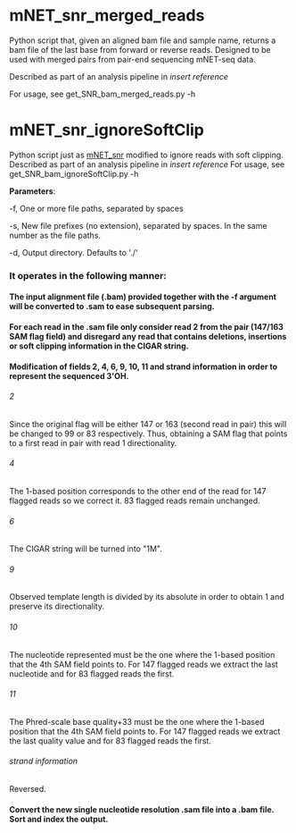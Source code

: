 # mNET_snr_merged_reads

Python script that, given an aligned bam file and sample name, returns a bam file of the last base from forward or reverse reads. Designed to be used with merged pairs from pair-end sequencing mNET-seq data.

Described as part of an analysis pipeline in *insert reference*

For usage, see get_SNR_bam_merged_reads.py -h


# mNET_snr_ignoreSoftClip

Python script just as [mNET_snr](https://github.com/tomasgomes/mNET_snr) modified to ignore reads with soft clipping.
Described as part of an analysis pipeline in *insert reference*
For usage, see get_SNR_bam_ignoreSoftClip.py -h

**Parameters**:

-f, One or more file paths, separated by spaces

-s, New file prefixes (no extension), separated by spaces. In the same number as the file paths.

-d, Output directory. Defaults to './'



### It operates in the following manner:

#### The input alignment file (.bam) provided together with the -f argument will be converted to .sam to ease subsequent parsing.

#### For each read in the .sam file only consider read 2 from the pair (147/163 SAM flag field) and disregard any read that contains deletions, insertions or soft clipping information in the CIGAR string.

#### Modification of fields 2, 4, 6, 9, 10, 11 and strand information in order to represent the sequenced 3'OH.

###### 2
Since the original flag will be either 147 or 163 (second read in pair) this will be changed to 99 or 83 respectively. Thus, obtaining a SAM flag that points to a first read in pair with read 1 directionality.

###### 4
The 1-based position corresponds to the other end of the read for 147 flagged reads so we correct it. 83 flagged reads remain unchanged.

###### 6
The CIGAR string will be turned into "1M".

###### 9
Observed template length is divided by its absolute in order to obtain 1 and preserve its directionality.

###### 10
The nucleotide represented must be the one where the 1-based position that the 4th SAM field points to. For 147 flagged reads we extract the last nucleotide and for 83 flagged reads the first.

###### 11
The Phred-scale base quality+33 must be the one where the 1-based position that the 4th SAM field points to. For 147 flagged reads we extract the last quality value and for 83 flagged reads the first.

###### strand information
Reversed.
  
#### Convert the new single nucleotide resolution .sam file into a .bam file. Sort and index the output.

